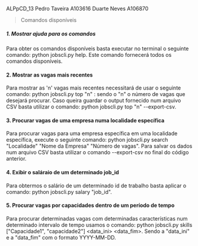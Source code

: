<hl>ALPpCD_13</hl>
Pedro Taveira A103616
Duarte Neves A106870

> Comandos disponíveis
##### 1. Mostrar ajuda para os comandos
Para obter os comandos disponíveis basta executar no terminal o seguinte comando: python jobscli.py help. Este comando fornecerá todos os comandos disponíveis.
#### 2. Mostrar as vagas mais recentes 
Para mostrar as 'n' vagas mais recentes necessitará de usar o seguinte comando: python jobscli.py top "n" : sendo o "n" o número de vagas que desejará procurar. Caso queira guardar o output fornecido num arquivo CSV basta utilizar o comando: python jobscli.py top "n" --export-csv.
#### 3. Procurar vagas de uma empresa numa localidade específica
Para procurar vagas para uma empresa específica em uma localidade específica, execute o seguinte comando: python jobscli.py search "Localidade" "Nome da Empresa" "Número de vagas". Para salvar os dados num arquivo CSV basta utilizar o comando --export-csv no final do código anterior.
#### 4. Exibir o saláraio de um determinado job_id
Para obtermos o salário de um determinado id de trabalho basta aplicar o comando: python jobscli.py salary "job_id". 
#### 5. Procurar vagas por capacidades dentro de um período de tempo
Para procurar determinadas vagas com determinadas características num determinado intervalo de tempo usamos o comando: python jobscli.py skills ["Capacidade1", "capacidade2"] <data_ini> <data_fim>. Sendo a "data_ini" e a "data_fim" com o formato YYYY-MM-DD. 
